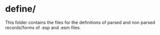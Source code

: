 # define/

This folder contains the files for the definitions of parsed and non parsed records/forms of .esp and .esm files.